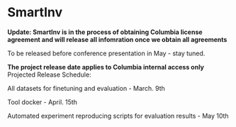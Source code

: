 # SmartInv

**Update: SmartInv is in the process of obtaining Columbia license agreement and will release all infomration once we obtain all agreements**

To be released before conference presentation in May - stay tuned. 


**The project release date applies to Columbia internal access only**
Projected Release Schedule:

All datasets for finetuning and evaluation - March. 9th 

Tool docker - April. 15th 

Automated experiment reproducing scripts for evaluation results - May 10th

